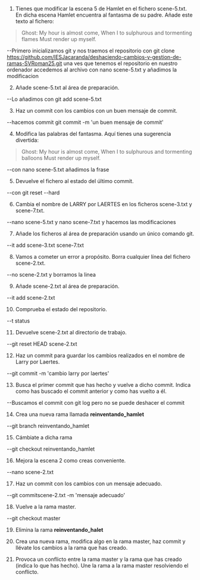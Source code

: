 1. Tienes que modificar la escena 5 de Hamlet en el fichero scene-5.txt. En dicha escena Hamlet encuentra al fantasma de su padre. Añade este texto al fichero:
> Ghost: 
> My hour is almost come,
> When I to sulphurous and tormenting flames
> Must render up myself.

--Primero inicializamos git y nos traemos el repositorio con git clone https://github.com/IESJacaranda/deshaciendo-cambios-y-gestion-de-ramas-SVRoman25.git una ves que tenemos el repositorio en nuestro ordenador accedemos al archivo con nano scene-5.txt y añadimos la modificacion

2. Añade scene-5.txt al área de preparación.

--Lo añadimos con git add scene-5.txt

3. Haz un commit con los cambios con un buen mensaje de commit.

--hacemos commit git commit -m 'un buen mensaje de commit'

4. Modifica las palabras del fantasma. Aquí tienes una sugerencia divertida:
> Ghost: 
> My hour is almost come,
> When I to sulphurous and tormenting balloons
> Must render up myself.

 --con nano scene-5.txt añadimos la frase 

5. Devuelve el fichero al estado del último commit.
 
 --con git reset --hard
 
6. Cambia el nombre de LARRY por LAERTES en los ficheros scene-3.txt y scene-7.txt.
 
 --nano scene-5.txt y nano scene-7.txt y hacemos las modificaciones
 
7. Añade los ficheros al área de preparación usando un único comando git.
 
 --it add scene-3.txt scene-7.txt

8. Vamos a cometer un error a propósito. Borra cualquier línea del fichero scene-2.txt.
  
  --no scene-2.txt y borramos la linea
 
9. Añade scene-2.txt al área de preparación.
 
 --it add scene-2.txt

10. Comprueba el estado del repositorio.

  --t status 
  
11. Devuelve scene-2.txt al directorio de trabajo.

 --git reset HEAD scene-2.txt

12. Haz un commit para guardar los cambios realizados en el nombre de Larry por Laertes.
 
 --git commit -m 'cambio larry por laertes'

13. Busca el primer commit que has hecho y vuelve a dicho commit. Indica como has buscado el commit anterior y como has vuelto a él.
  
  --Buscamos el commit con git log pero no se puede deshacer el commit 

14. Crea una nueva rama llamada **reinventando_hamlet**

--git branch reinventando_hamlet  

15. Cámbiate a dicha rama
 
 --git checkout reinventando_hamlet
  
16. Mejora la escena 2 como creas conveniente.
 
 --nano scene-2.txt

17. Haz un commit con los cambios con un mensaje adecuado.

--git commitscene-2.txt  -m 'mensaje adecuado'

18. Vuelve a la rama master.
 
 --git checkout master

19. Elimina la rama **reinventando_halet**
  

20. Crea una nueva rama, modifica algo en la rama master, haz commit y llévate los cambios a la rama que has creado.
21. Provoca un conflicto entre la rama master y la rama que has creado (indica lo que has hecho). Une la rama a la rama master resolviendo el conflicto.
